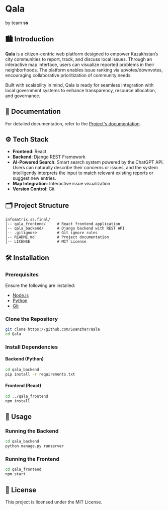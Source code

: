 # Qala
by team **ss**
## 🏙️ Introduction

**Qala** is a citizen-centric web platform designed to empower Kazakhstan’s city communities to report, track, and discuss local issues. Through an interactive map interface, users can visualize reported problems in their neighborhoods. The platform enables issue ranking via upvotes/downvotes, encouraging collaborative prioritization of community needs.

Built with scalability in mind, Qala is ready for seamless integration with local government systems to enhance transparency, resource allocation, and governance.

## 📄 Documentation

For detailed documentation, refer to the [Project's documentation](https://docs.google.com/document/d/1nZB1fy8Al20xBNipCXVEs4ODLpCNnzxJ/edit?usp=sharing&ouid=113911636319581141972&rtpof=true&sd=true).

## ⚙️ Tech Stack

- **Frontend**: React
- **Backend**: Django REST Framework
- **AI-Powered Search**: Smart search system powered by the ChatGPT API. Users can naturally describe their concerns or issues, and the system intelligently interprets the input to match relevant existing reports or suggest new entries.
- **Map Integration**: Interactive issue visualization
- **Version Control**: Git



## 🗂️ Project Structure

```
infomatrix.ss.final/
│-- qala_frontend/     # React frontend application
│-- qala_backend/      # Django backend with REST API
│-- .gitignore         # Git ignore rules
│-- README.md          # Project documentation
│-- LICENSE            # MIT License
```

## 🛠️ Installation

### Prerequisites

Ensure the following are installed:

- [Node.js](https://nodejs.org/)
- [Python](https://www.python.org/)
- [Git](https://git-scm.com/)

### Clone the Repository

```bash
git clone https://github.com/Ssanzhar/Qala
cd Qala
```

### Install Dependencies

#### Backend (Python)

```bash
cd qala_backend
pip install -r requirements.txt
```

#### Frontend (React)

```bash
cd ../qala_frontend
npm install
```

## 🚀 Usage

### Running the Backend

```bash
cd qala_backend
python manage.py runserver
```

### Running the Frontend

```bash
cd qala_frontend
npm start
```

## 📄 License

This project is licensed under the MIT License.
